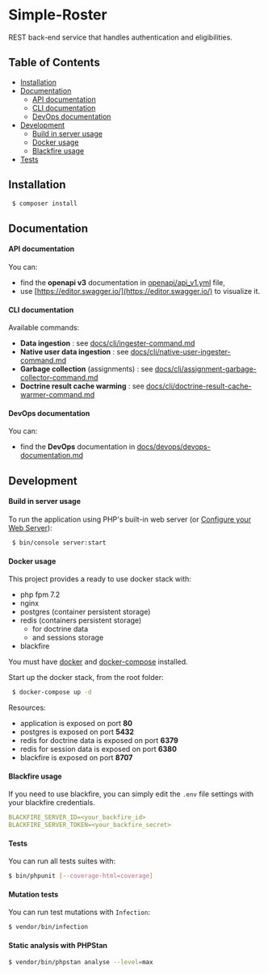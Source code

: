 # Simple-Roster

REST back-end service that handles authentication and eligibilities.

## Table of Contents
- [Installation](#installation)
- [Documentation](#documentation)
    - [API documentation](#api-documentation)
    - [CLI documentation](#cli-documentation)
    - [DevOps documentation](#devops-documentation)
- [Development](#development)
    - [Build in server usage](#build-in-server-usage)
    - [Docker usage](#docker-usage) 
    - [Blackfire usage](#blackfire-usage)
- [Tests](#tests)

## Installation

```bash
 $ composer install
```

## Documentation

#### API documentation

You can:
- find the **openapi v3** documentation in [openapi/api_v1.yml](openapi/api_v1.yml) file,
- use [https://editor.swagger.io/](https://editor.swagger.io/) to visualize it.

#### CLI documentation

Available commands:
- **Data ingestion** : see [docs/cli/ingester-command.md](docs/cli/ingester-command.md)
- **Native user data ingestion** : see [docs/cli/native-user-ingester-command.md](docs/cli/native-user-ingester-command.md)
- **Garbage collection** (assignments) : see [docs/cli/assignment-garbage-collector-command.md](docs/cli/assignment-garbage-collector-command.md)
- **Doctrine result cache warming** : see [docs/cli/doctrine-result-cache-warmer-command.md](docs/cli/doctrine-result-cache-warmer-command.md)

#### DevOps documentation

You can:
- find the **DevOps** documentation in [docs/devops/devops-documentation.md](docs/devops/devops-documentation.md)

## Development

#### Build in server usage

To run the application using PHP's built-in web server (or [Configure your Web Server](https://symfony.com/doc/current/setup/web_server_configuration.html)):

```bash
 $ bin/console server:start
```

#### Docker usage

This project provides a ready to use docker stack with:
- php fpm 7.2
- nginx
- postgres (container persistent storage)
- redis (containers persistent storage)
    - for doctrine data
    - and sessions storage
- blackfire

You must have [docker](https://docs.docker.com/) and [docker-compose](https://docs.docker.com/compose/install/) installed.

Start up the docker stack, from the root folder:

```bash
 $ docker-compose up -d
```

Resources:
- application is exposed on port **80**
- postgres is exposed on port **5432**
- redis for doctrine data is exposed on port **6379**
- redis for session data is exposed on port **6380**
- blackfire is exposed on port **8707**

#### Blackfire usage

If you need to use blackfire, you can simply edit the `.env` file settings with your blackfire credentials.

```yaml
BLACKFIRE_SERVER_ID=<your_backfire_id>
BLACKFIRE_SERVER_TOKEN=<your_backfire_secret>
```

#### Tests

You can run all tests suites with:

 ```bash
 $ bin/phpunit [--coverage-html=coverage]
 ```
 
 #### Mutation tests
 
 You can run test mutations with `Infection`:
 
 ```bash
 $ vendor/bin/infection
 ```
 
 
#### Static analysis with PHPStan
```bash
$ vendor/bin/phpstan analyse --level=max
```